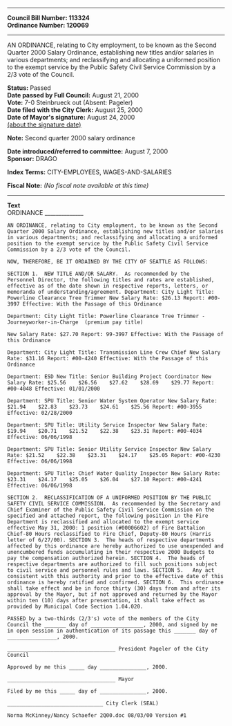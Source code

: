 * * * * *  
  
**Council Bill Number: [](#h0)[](#h2)113324**   
**Ordinance Number: 120069**  
  
* * * * *  
  
AN ORDINANCE, relating to City employment, to be known as the Second Quarter 2000 Salary Ordinance, establishing new titles and/or salaries in various departments; and reclassifying and allocating a uniformed position to the exempt service by the Public Safety Civil Service Commission by a 2/3 vote of the Council.  
  
**Status:** Passed   
**Date passed by Full Council:** August 21, 2000   
**Vote:** 7-0 Steinbrueck out (Absent: Pageler)   
**Date filed with the City Clerk:** August 25, 2000   
**Date of Mayor's signature:** August 24, 2000   
[(about the signature date)](/~public/approvaldate.htm)   
  
**Note:** Second quarter 2000 salary ordinance  
  
  
**Date introduced/referred to committee:** August 7, 2000   
**Sponsor:** DRAGO   
  
**Index Terms:** CITY-EMPLOYEES, WAGES-AND-SALARIES  
  
**Fiscal Note:** *(No fiscal note available at this time)*  
  
* * * * *  
  
**Text**  
    ORDINANCE  ______________  
  
    AN ORDINANCE, relating to City employment, to be known as the Second  
    Quarter 2000 Salary Ordinance, establishing new titles and/or salaries  
    in various departments; and reclassifying and allocating a uniformed  
    position to the exempt service by the Public Safety Civil Service  
    Commission by a 2/3 vote of the Council.  
  
    NOW, THEREFORE, BE IT ORDAINED BY THE CITY OF SEATTLE AS FOLLOWS:  
  
    SECTION 1.  NEW TITLE AND/OR SALARY.  As recommended by the  
    Personnel Director, the following titles and rates are established,  
    effective as of the date shown in respective reports, letters, or  
    memoranda of understanding/agreement. Department: City Light Title:  
    Powerline Clearance Tree Trimmer New Salary Rate: $26.13 Report: #00-  
    3997 Effective: With the Passage of this Ordinance  
  
    Department: City Light Title: Powerline Clearance Tree Trimmer -  
    Journeyworker-in-Charge  (premium pay title)  
  
    New Salary Rate: $27.70 Report: 99-3997 Effective: With the Passage of  
    this Ordinance  
  
    Department: City Light Title: Transmission Line Crew Chief New Salary  
    Rate: $31.16 Report: #00-4240 Effective: With the Passage of this  
    Ordinance  
  
    Department: ESD New Title: Senior Building Project Coordinator New  
    Salary Rate: $25.56    $26.56    $27.62    $28.69    $29.77 Report:  
    #00-4048 Effective: 01/01/2000  
  
    Department: SPU Title: Senior Water System Operator New Salary Rate:  
    $21.94    $22.83    $23.73    $24.61    $25.56 Report: #00-3955  
    Effective: 02/28/2000  
  
    Department: SPU Title: Utility Service Inspector New Salary Rate:  
    $19.94    $20.71    $21.52    $22.38    $23.31 Report: #00-4034  
    Effective: 06/06/1998  
  
    Department: SPU Title: Senior Utility Service Inspector New Salary  
    Rate: $21.52    $22.38    $23.31    $24.17    $25.05 Report: #00-4230  
    Effective: 06/06/1998  
  
    Department: SPU Title: Chief Water Quality Inspector New Salary Rate:  
    $23.31    $24.17    $25.05    $26.04    $27.10 Report: #00-4241  
    Effective: 06/06/1998  
  
    SECTION 2.  RECLASSIFICATION OF A UNIFORMED POSITION BY THE PUBLIC  
    SAFETY CIVIL SERVICE COMMISSION.  As recommended by the Secretary and  
    Chief Examiner of the Public Safety Civil Service Commission on the  
    specified and attached report, the following position in the Fire  
    Department is reclassified and allocated to the exempt service  
    effective May 31, 2000: 1 position (#00006602) of Fire Battalion  
    Chief-80 Hours reclassified to Fire Chief, Deputy-80 Hours (Harris  
    letter of 6/27/00). SECTION 3.  The heads of respective departments  
    affected by this ordinance are hereby authorized to use unexpended and  
    unencumbered funds accumulating in their respective 2000 Budgets to  
    pay the compensation authorized herein. SECTION 4.  The heads of  
    respective departments are authorized to fill such positions subject  
    to civil service and personnel rules and laws. SECTION 5.   Any act  
    consistent with this authority and prior to the effective date of this  
    ordinance is hereby ratified and confirmed. SECTION 6.  This ordinance  
    shall take effect and be in force thirty (30) days from and after its  
    approval by the Mayor, but if not approved and returned by the Mayor  
    within ten (10) days after presentation, it shall take effect as  
    provided by Municipal Code Section 1.04.020.  
  
    PASSED by a two-thirds (2/3's) vote of the members of the City  
    Council the _______ day of _________________, 2000, and signed by me  
    in open session in authentication of its passage this _______ day of  
    ________________, 2000.  
  
    ___________________________________ President Pageler of the City  
    Council  
  
    Approved by me this _____ day _______________, 2000.  
  
    ___________________________________ Mayor  
  
    Filed by me this _____ day of _______________, 2000.  
  
    _______________________________ City Clerk (SEAL)  
  
    Norma McKinney/Nancy Schaefer 2Q00.doc 08/03/00 Version #1  
